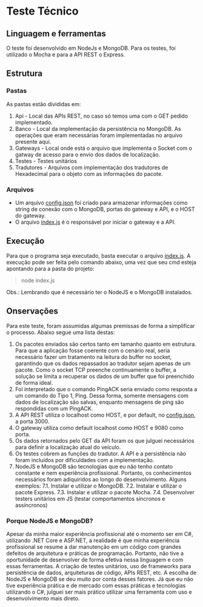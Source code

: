 # Teste Técnico

## Linguagem e ferramentas

O teste foi desenvolvido em NodeJs e MongoDB. Para os testes, foi utilizado o Mocha e para a API REST o Express.

## Estrutura

### Pastas

As pastas estão divididas em:

1. Api - Local das APIs REST, no caso só temos uma com o GET pedido implementado.
2. Banco - Local da implementação da persistência no MongoDB. As operações que eram necessárias foram implementadas no arquivo presente aqui.
3. Gateways - Local onde está o arquivo que implementa o Socket com o gatway de acesso para o envio dos dados de localização.
4. Testes - Testes unitários
5. Tradutores - Arquivos com implementação dos tradutores de Hexadecimal para o objeto com as informações do pacote.

### Arquivos

- Um arquivo [config.json](/config.json) foi criado para armazenar informações como string de conexão com o MongoDB, portas do gateway e API, e o HOST do gateway.
- O arquivo [index.js](/index.js) é o responsável por iniciar o gateway e a API.

## Execução

Para que o programa seja executado, basta executar o arquivo [index.js](/index.js). A execução pode ser feita pelo comando abaixo, uma vez que seu cmd esteja apontando para a pasta do projeto:

> node index.js

Obs.: Lembrando que é necessário ter o NodeJS e o MongoDB instalados.

## Onservações

Para este teste, foram assumidas algumas premissas de forma a simplificar o processo. Abaixo segue uma lista destas:

1. Os pacotes enviados são certos tanto em tamanho quanto em estrutura. Para que a aplicação fosse coerente com o cenário real, seria necessário fazer um tratamento na leitura do buffer no socket, garantindo que os dados repassados ao tradutor sejam apenas de um pacote. Como o socket TCP preenche continuamente o buffer, a solução se limita a recuperar os dados de um buffer que foi preenchido de forma ideal.
2. Foi interpretado que o comando PingACK seria enviado como resposta a um comando do Tipo 1, Ping. Dessa forma, somente mensagens com dados de localização são salvas, enquanto mensagens de ping são respondidas com um PingACK.
3. A API REST utiliza o localhost como HOST, e por default, no [config.json](/config.json), a porta 3000.
4. O gateway utiliza como default localhost como HOST e 9080 como porta.
5. Os dados retornados pelo GET da API foram os que julguei necessários para definir a localização atual do veículo.
6. Os testes cobrem as funções do tradutor. A API e a persistência não foram incluídos por dificuldades com a implementação.
7. NodeJS e MongoDB são tecnologias que eu não tenho contato constante e nem experiência profissional. Portanto, os conhecimentos necessários foram adiquiridos ao longo do desenvolvimento. Alguns exemplos:
 7.1. Instalar e utilizar o MongoDB.
 7.2. Instalar e utilizar o pacote Express.
 7.3. Instalar e utilizar o pacote Mocha.
 7.4. Desenvolver testers unitários em JS (testar comportamentos síncronos e assíncronos)

### Porque NodeJS e MongoDB?

Apesar da minha maior experiência profissional até o momento ser em C#, utilizando .NET Core e ASP.NET, a realidade é que minha experiência profissional se resume a dar manutenção em um código com grandes defeitos de arquitetura e práticas de programação. Portanto, não tive a oportunidade de desenvolver de forma efetiva nessa linguagem e com essas ferramentas. A criação de testes unitários, uso de frameworks para persistência de dados, arquiteturas de código, APIs REST, etc. A escolha de NodeJS e MongoDB se deu muito por conta desses fatores. Já que eu não tive experiência prática e de mercado com essas práticas e tecnologias utilizando o C#, julguei ser mais prático utilizar uma ferramenta com uso e desenvolvimento mais direto.
